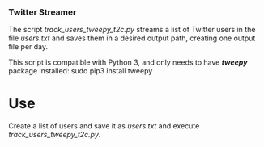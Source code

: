 ### Twitter Streamer ###

The script *track_users_tweepy_t2c.py* streams a list of Twitter users in the file *users.txt* and saves them in a desired output path, creating one output file per day.

This script is compatible with Python 3, and only needs to have **_tweepy_** package installed:
sudo pip3 install tweepy

# Use #

Create a list of users and save it as *users.txt* and execute *track_users_tweepy_t2c.py*.
